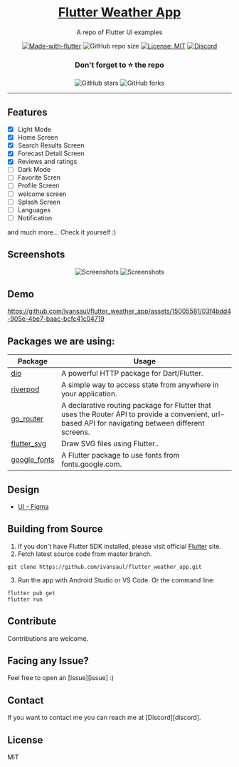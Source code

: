 <!-- ![Repo Banner](https://i.imgur.com/cHkkmpg.png) -->

<div align="center">

<h1 style="border-bottom: none">
    <b><a href="#">Flutter Weather App</a></b>
</h1>

A repo of Flutter UI examples

[![Made-with-flutter](https://img.shields.io/badge/Made%20with-Flutter-orange)](https://flutter.dev/) 
![GitHub repo size](https://img.shields.io/github/repo-size/ivansaul/flutter_weather_app)
[![License: MIT](https://img.shields.io/badge/License-MIT-yellow.svg)](https://opensource.org/licenses/MIT)
[![Discord](https://img.shields.io/badge/-Discord-424549?style=social&logo=discord)](https://discord.gg/b72uAVBz6b)

### Don't forget to ⭐ the repo

![GitHub stars](https://img.shields.io/github/stars/ivansaul/flutter_weather_app?style=social)
![GitHub forks](https://img.shields.io/github/forks/ivansaul/flutter_weather_app?style=social) 

</div>

---

## Features

- [x] Light Mode
- [x] Home Screen
- [x] Search Results Screen
- [x] Forecast Detail Screen
- [x] Reviews and ratings
- [ ] Dark Mode
- [ ] Favorite Scren
- [ ] Profile Screen
- [ ] welcome screen
- [ ] Splash Screen
- [ ] Languages
- [ ] Notification

and much more...
Check it yourself :)

## Screenshots

<p align="center">
  <img src="https://i.imgur.com/HPArEvf.png" alt="Screenshots">
  <img src="https://i.imgur.com/IO1UrQX.png" alt="Screenshots">
</p>

## Demo

https://github.com/ivansaul/flutter_weather_app/assets/15005581/03f4bdd4-905e-4be7-baac-bcfc41c04719

## Packages we are using:

Package | Usage
------------ | -------------
[dio](https://pub.dev/packages/dio) | A powerful HTTP package for Dart/Flutter.
[riverpod](https://pub.dev/packages/riverpod) | A simple way to access state from anywhere in your application.
[go_router](https://pub.dev/packages/go_router) | A declarative routing package for Flutter that uses the Router API to provide a convenient, url-based API for navigating between different screens.
[flutter_svg](https://pub.dev/packages/flutter_svg) | Draw SVG files using Flutter..
[google_fonts](https://pub.dev/packages/google_fonts) | A Flutter package to use fonts from fonts.google.com.


## Design
- [UI - Figma](https://www.figma.com/community/file/1065545611963475042)

## Building from Source

1. If you don't have Flutter SDK installed, please visit official [Flutter](https://flutter.dev/) site.
2. Fetch latest source code from master branch.

```
git clone https://github.com/ivansaul/flutter_weather_app.git
```

3. Run the app with Android Studio or VS Code. Or the command line:

```
flutter pub get
flutter run
```

## Contribute

Contributions are welcome.

## Facing any Issue?

Feel free to open an [Issue][issue] :)

## Contact
If you want to contact me you can reach me at [Discord][discord].

## License

MIT
